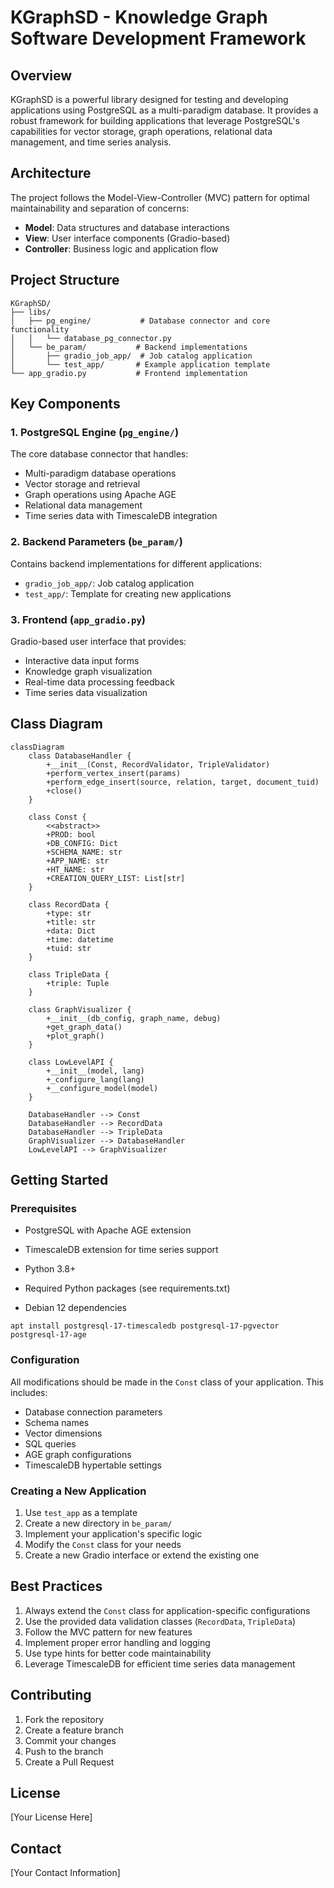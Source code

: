 # KGraphSD - Knowledge Graph Software Development Framework

## Overview
KGraphSD is a powerful library designed for testing and developing applications using PostgreSQL as a multi-paradigm database. It provides a robust framework for building applications that leverage PostgreSQL's capabilities for vector storage, graph operations, relational data management, and time series analysis.

## Architecture
The project follows the Model-View-Controller (MVC) pattern for optimal maintainability and separation of concerns:

- **Model**: Data structures and database interactions
- **View**: User interface components (Gradio-based)
- **Controller**: Business logic and application flow

## Project Structure

```
KGraphSD/
├── libs/
│   ├── pg_engine/           # Database connector and core functionality
│   │   └── database_pg_connector.py
│   └── be_param/           # Backend implementations
│       ├── gradio_job_app/  # Job catalog application
│       └── test_app/       # Example application template
└── app_gradio.py           # Frontend implementation
```

## Key Components

### 1. PostgreSQL Engine (`pg_engine/`)
The core database connector that handles:
- Multi-paradigm database operations
- Vector storage and retrieval
- Graph operations using Apache AGE
- Relational data management
- Time series data with TimescaleDB integration

### 2. Backend Parameters (`be_param/`)
Contains backend implementations for different applications:
- `gradio_job_app/`: Job catalog application
- `test_app/`: Template for creating new applications

### 3. Frontend (`app_gradio.py`)
Gradio-based user interface that provides:
- Interactive data input forms
- Knowledge graph visualization
- Real-time data processing feedback
- Time series data visualization

## Class Diagram

```mermaid
classDiagram
    class DatabaseHandler {
        +__init__(Const, RecordValidator, TripleValidator)
        +perform_vertex_insert(params)
        +perform_edge_insert(source, relation, target, document_tuid)
        +close()
    }
    
    class Const {
        <<abstract>>
        +PROD: bool
        +DB_CONFIG: Dict
        +SCHEMA_NAME: str
        +APP_NAME: str
        +HT_NAME: str
        +CREATION_QUERY_LIST: List[str]
    }
    
    class RecordData {
        +type: str
        +title: str
        +data: Dict
        +time: datetime
        +tuid: str
    }
    
    class TripleData {
        +triple: Tuple
    }
    
    class GraphVisualizer {
        +__init__(db_config, graph_name, debug)
        +get_graph_data()
        +plot_graph()
    }
    
    class LowLevelAPI {
        +__init__(model, lang)
        +_configure_lang(lang)
        +__configure_model(model)
    }
    
    DatabaseHandler --> Const
    DatabaseHandler --> RecordData
    DatabaseHandler --> TripleData
    GraphVisualizer --> DatabaseHandler
    LowLevelAPI --> GraphVisualizer
```

## Getting Started

### Prerequisites
- PostgreSQL with Apache AGE extension
- TimescaleDB extension for time series support
- Python 3.8+
- Required Python packages (see requirements.txt)

- Debian 12 dependencies 
```
apt install postgresql-17-timescaledb postgresql-17-pgvector postgresql-17-age
```


### Configuration
All modifications should be made in the `Const` class of your application. This includes:
- Database connection parameters
- Schema names
- Vector dimensions
- SQL queries
- AGE graph configurations
- TimescaleDB hypertable settings

### Creating a New Application
1. Use `test_app` as a template
2. Create a new directory in `be_param/`
3. Implement your application's specific logic
4. Modify the `Const` class for your needs
5. Create a new Gradio interface or extend the existing one

## Best Practices
1. Always extend the `Const` class for application-specific configurations
2. Use the provided data validation classes (`RecordData`, `TripleData`)
3. Follow the MVC pattern for new features
4. Implement proper error handling and logging
5. Use type hints for better code maintainability
6. Leverage TimescaleDB for efficient time series data management

## Contributing
1. Fork the repository
2. Create a feature branch
3. Commit your changes
4. Push to the branch
5. Create a Pull Request

## License
[Your License Here]

## Contact
[Your Contact Information]
